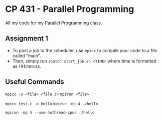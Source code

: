 # CP 431 - Parallel Programming
All my code for my Parallel Programming class.

## Assignment 1
- To post a job to the scheduler, use `mpicc` to compile your code to a file called "main".
- Then, simply run `sbatch start_job.sh <TIME>` where time is formatted as HH:mm:ss.

## Useful Commands
`mpicc -o <file> <file.c>`
`mpirun <file>`

`mpicc test.c -o hello`
`mpirun -np 4 ./hello`

`mpirun -np 4 --use-hwthread-cpus ./hello`

